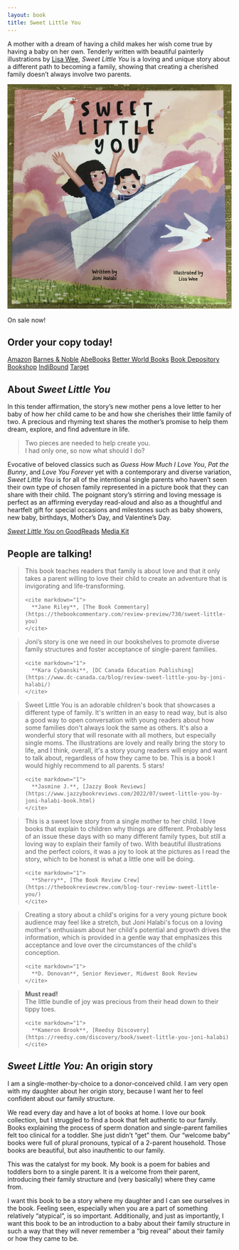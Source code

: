 ```yaml
---
layout: book
title: Sweet Little You
---
```


<section markdown="1" class="book-page-intro" aria-label="Introduction">

A mother with a dream of having a child makes her wish come true by having a baby on her own. Tenderly written with beautiful painterly illustrations by [Lisa Wee](https://www.lisawee12.com/), _Sweet Little You_ is a loving and unique story about a different path to becoming a family, showing that creating a cherished family doesn’t always involve two parents.

[![Book cover of Sweet Little You featuring a mom and baby flying in a paper airplane](/assets/images/sweet-little-you-book-pic.jpg)](/book)

</section>



<section markdown="1" class="has-background purple book-page-order" aria-label="Order information">

<div markdown="1">

On sale now!

## Order your copy today!

</div>

<div markdown="1" class="book-page-order-buttons">

[Amazon](https://www.amazon.com/Sweet-Little-You-Joni-Halabi/dp/057839216X/) [Barnes & Noble](https://www.barnesandnoble.com/w/sweet-little-you-joni-halabi/1141494961) [AbeBooks](https://www.abebooks.com/servlet/BookDetailsPL?bi=31212005551) [Better World Books](https://www.betterworldbooks.com/product/detail/Sweet-Little-You-9780578392165) [Book Depository](https://www.bookdepository.com/Sweet-Little-You-Joni-Halabi-Lisa-Wee/9780578392165) [Bookshop](https://bookshop.org/books/sweet-little-you/9780578392165) [IndiBound](https://www.indiebound.org/book/9780578392165) [Target](https://www.target.com/p/sweet-little-you-by-joni-halabi-hardcover/-/A-87090895)

</div>

</section>



<section markdown="1" aria-label="About the book">

## About _Sweet Little You_

In this tender affirmation, the story’s new mother pens a love letter to her baby of how her child came to be and how she cherishes their little family of two. A precious and rhyming text shares the mother’s promise to help them dream, explore, and find adventure in life.

> Two pieces are needed to help create you. <br>
> I had only one, so now what should I do?

Evocative of beloved classics such as _Guess How Much I Love You_, _Pat the Bunny_, and _Love You Forever_ yet with a contemporary and diverse variation, _Sweet Little You_ is for all of the intentional single parents who haven’t seen their own type of chosen family represented in a picture book that they can share with their child. The poignant story’s stirring and loving message is perfect as an affirming everyday read-aloud and also as a thoughtful and heartfelt gift for special occasions and milestones such as baby showers, new baby, birthdays, Mother’s Day, and Valentine’s Day.

<div class="book-section-buttons" markdown="1">

[_Sweet Little You_ on GoodReads](https://www.goodreads.com/book/show/61153715-sweet-little-you) [Media Kit](/book/media-kit)

</div>

</section>



<section markdown="1" class="has-background green" aria-label="Reviews">

## People are talking!

<div class="review-container">
  <blockquote class="review-quote">
    <p>
      This book teaches readers that family is about love and that it only takes a parent willing to love their child to create an adventure that is invigorating and life-transforming.
    </p>

    <cite markdown="1">
      **Jane Riley**, [The Book Commentary](https://thebookcommentary.com/review-preview/730/sweet-little-you)
    </cite>
  </blockquote>

  <blockquote class="review-quote">
    <p>
      Joni’s story is one we need in our bookshelves to promote diverse family structures and foster acceptance of single-parent families.
    </p>

    <cite markdown="1">
      **Kara Cybanski**, [DC Canada Education Publishing](https://www.dc-canada.ca/blog/review-sweet-little-you-by-joni-halabi/)
    </cite>
  </blockquote>

  <blockquote class="review-quote">
    <p>
      Sweet Little You is an adorable children's book that showcases a different type of family. It's written in an easy to read way, but is also a good way to open conversation with young readers about how some families don't always look the same as others. It's also a wonderful story that will resonate with all mothers, but especially single moms. The illustrations are lovely and really bring the story to life, and I think, overall, it's a story young readers will enjoy and want to talk about, regardless of how they came to be. This is a book I would highly recommend to all parents. 5 stars!
    </p>

    <cite markdown="1">
      **Jasmine J.**, [Jazzy Book Reviews](https://www.jazzybookreviews.com/2022/07/sweet-little-you-by-joni-halabi-book.html)
    </cite>
  </blockquote>

  <blockquote class="review-quote">
    <p>
      This is a sweet love story from a single mother to her child.  I love books that explain to children why things are different.  Probably less of an issue these days with so many different family types, but still a loving way to explain their family of two.  With beautiful illustrations and the perfect colors, it was a joy to look at the pictures as I read the story, which to be honest is what a little one will be doing.
    </p>

    <cite markdown="1">
      **Sherry**, [The Book Review Crew](https://thebookreviewcrew.com/blog-tour-review-sweet-little-you/)
    </cite>
  </blockquote>

  <blockquote class="review-quote">
    <p>
      Creating a story about a child's origins for a very young picture book audience may feel like a stretch, but Joni Halabi's focus on a loving mother's enthusiasm about her child's potential and growth drives the information, which is provided in a gentle way that emphasizes this acceptance and love over the circumstances of the child's conception.
    </p>

    <cite markdown="1">
      **D. Donovan**, Senior Reviewer, Midwest Book Review
    </cite>
  </blockquote>

  <blockquote class="review-quote">
    <p>
      <strong>Must read!</strong> <br>
      The little bundle of joy was precious from their head down to their tippy toes.
    </p>

    <cite markdown="1">
      **Kameron Brook**, [Reedsy Discovery](https://reedsy.com/discovery/book/sweet-little-you-joni-halabi)
    </cite>
  </blockquote>
</div>

</section>



<section markdown="1" aria-label="Origin story">

## _Sweet Little You:_ An origin story

I am a single-mother-by-choice to a donor-conceived child. I am very open with my daughter about her origin story, because I want her to feel confident about our family structure.

We read every day and have a lot of books at home. I love our book collection, but I struggled to find a book that felt authentic to our family. Books explaining the process of sperm donation and single-parent families felt too clinical for a toddler. She just didn’t “get” them. Our “welcome baby” books were full of plural pronouns, typical of a 2-parent household. Those books are beautiful, but also inauthentic to our family.

This was the catalyst for my book. My book is a poem for babies and toddlers born to a single parent. It is a welcome from their parent, introducing their family structure and (very basically) where they came from.

I want this book to be a story where my daughter and I can see ourselves in the book. Feeling seen, especially when you are a part of something relatively “atypical”, is so important.  Additionally, and just as importantly, I want this book to be an introduction to a baby about their family structure in such a way that they will never remember a “big reveal” about their family or how they came to be.

</section>
